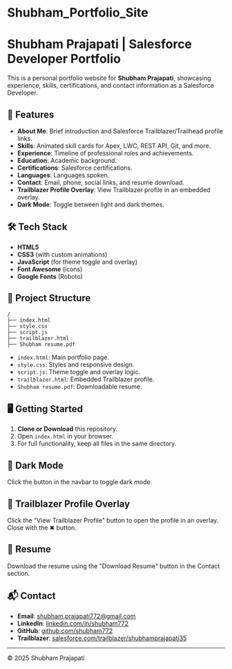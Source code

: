 # Shubham_Portfolio_Site
# Shubham Prajapati | Salesforce Developer Portfolio

This is a personal portfolio website for **Shubham Prajapati**, showcasing experience, skills, certifications, and contact information as a Salesforce Developer.

## 🚀 Features

- **About Me**: Brief introduction and Salesforce Trailblazer/Trailhead profile links.
- **Skills**: Animated skill cards for Apex, LWC, REST API, Git, and more.
- **Experience**: Timeline of professional roles and achievements.
- **Education**: Academic background.
- **Certifications**: Salesforce certifications.
- **Languages**: Languages spoken.
- **Contact**: Email, phone, social links, and resume download.
- **Trailblazer Profile Overlay**: View Trailblazer profile in an embedded overlay.
- **Dark Mode**: Toggle between light and dark themes.

## 🛠️ Tech Stack

- **HTML5**
- **CSS3** (with custom animations)
- **JavaScript** (for theme toggle and overlay)
- **Font Awesome** (icons)
- **Google Fonts** (Roboto)

## 📂 Project Structure

```
/
├── index.html
├── style.css
├── script.js
├── trailblazer.html
├── Shubham resume.pdf
```

- `index.html`: Main portfolio page.
- `style.css`: Styles and responsive design.
- `script.js`: Theme toggle and overlay logic.
- `trailblazer.html`: Embedded Trailblazer profile.
- `Shubham resume.pdf`: Downloadable resume.

## 🖥️ Getting Started

1. **Clone or Download** this repository.
2. Open `index.html` in your browser.
3. For full functionality, keep all files in the same directory.

## 🌙 Dark Mode

Click the <kbd><i class="fas fa-adjust"></i></kbd> button in the navbar to toggle dark mode.

## 📘 Trailblazer Profile Overlay

Click the "View Trailblazer Profile" button to open the profile in an overlay. Close with the ✖ button.

## 📄 Resume

Download the resume using the "Download Resume" button in the Contact section.

## 📬 Contact

- **Email**: [shubham.prajapati772@gmail.com](mailto:shubham.prajapati772@gmail.com)
- **LinkedIn**: [linkedin.com/in/shubham772](https://linkedin.com/in/shubham772)
- **GitHub**: [github.com/shubham772](https://github.com/shubham772)
- **Trailblazer**: [salesforce.com/trailblazer/shubhamprajapati35](https://www.salesforce.com/trailblazer/shubhamprajapati35)

---

© 2025 Shubham Prajapati